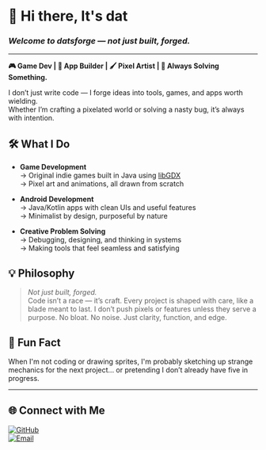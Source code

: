 # 👋 Hi there, It's **dat**  
### _Welcome to datsforge — not just built, forged._

---

**🎮 Game Dev  | 📱 App Builder  |  🖌️ Pixel Artist   | 🧩 Always Solving Something.**

I don’t just write code — I forge ideas into tools, games, and apps worth wielding.  
Whether I’m crafting a pixelated world or solving a nasty bug, it’s always with intention.

## 🛠️ What I Do

- **Game Development**  
  → Original indie games built in Java using [libGDX](https://libgdx.com/)  
  → Pixel art and animations, all drawn from scratch

- **Android Development**  
  → Java/Kotlin apps with clean UIs and useful features  
  → Minimalist by design, purposeful by nature

- **Creative Problem Solving**  
  → Debugging, designing, and thinking in systems  
  → Making tools that feel seamless and satisfying

## 💡 Philosophy

> _Not just built, forged._  
> Code isn’t a race — it’s craft. Every project is shaped with care, like a blade meant to last. I don’t push pixels or features unless they serve a purpose. No bloat. No noise. Just clarity, function, and edge.

## 🎲 Fun Fact

When I'm not coding or drawing sprites, I'm probably sketching up strange mechanics for the next project... or pretending I don’t already have five in progress.

---

## 🌐 Connect with Me

[![GitHub](https://img.shields.io/badge/GitHub-datsforge-181717?style=flat&logo=github)](https://github.com/datsforge)  
[![Email](https://img.shields.io/badge/Email-contact@datsforge.com-D14836?style=flat&logo=gmail)](mailto:contact@datsforge.com)

